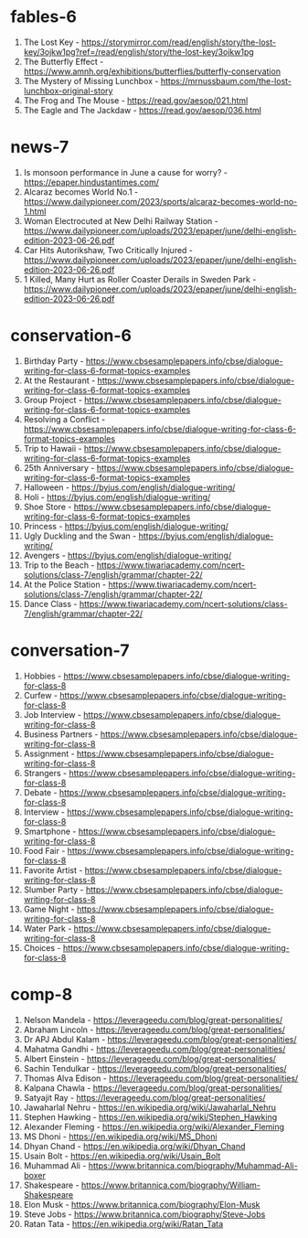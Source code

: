 # fables-6

1. The Lost Key - https://storymirror.com/read/english/story/the-lost-key/3ojkw1pg?ref=/read/english/story/the-lost-key/3ojkw1pg
2. The Butterfly Effect - https://www.amnh.org/exhibitions/butterflies/butterfly-conservation
3. The Mystery of Missing Lunchbox - https://mrnussbaum.com/the-lost-lunchbox-original-story
4. The Frog and The Mouse - https://read.gov/aesop/021.html
5. The Eagle and The Jackdaw - https://read.gov/aesop/036.html

# news-7

1. Is monsoon performance in June a cause for worry? - https://epaper.hindustantimes.com/
2. Alcaraz becomes World No.1 - https://www.dailypioneer.com/2023/sports/alcaraz-becomes-world-no-1.html
3. Woman Electrocuted at New Delhi Railway Station - https://www.dailypioneer.com/uploads/2023/epaper/june/delhi-english-edition-2023-06-26.pdf
4. Car Hits Autorikshaw, Two Critically Injured - https://www.dailypioneer.com/uploads/2023/epaper/june/delhi-english-edition-2023-06-26.pdf
5. 1 Killed, Many Hurt as Roller Coaster Derails in Sweden Park - https://www.dailypioneer.com/uploads/2023/epaper/june/delhi-english-edition-2023-06-26.pdf

# conservation-6

1. Birthday Party - https://www.cbsesamplepapers.info/cbse/dialogue-writing-for-class-6-format-topics-examples
2. At the Restaurant - https://www.cbsesamplepapers.info/cbse/dialogue-writing-for-class-6-format-topics-examples
3. Group Project - https://www.cbsesamplepapers.info/cbse/dialogue-writing-for-class-6-format-topics-examples
4. Resolving a Conflict - https://www.cbsesamplepapers.info/cbse/dialogue-writing-for-class-6-format-topics-examples
5. Trip to Hawaii - https://www.cbsesamplepapers.info/cbse/dialogue-writing-for-class-6-format-topics-examples
6. 25th Anniversary - https://www.cbsesamplepapers.info/cbse/dialogue-writing-for-class-6-format-topics-examples
7. Halloween - https://byjus.com/english/dialogue-writing/
8. Holi - https://byjus.com/english/dialogue-writing/
9. Shoe Store - https://www.cbsesamplepapers.info/cbse/dialogue-writing-for-class-6-format-topics-examples
10. Princess - https://byjus.com/english/dialogue-writing/
11. Ugly Duckling and the Swan - https://byjus.com/english/dialogue-writing/
12. Avengers - https://byjus.com/english/dialogue-writing/
13. Trip to the Beach - https://www.tiwariacademy.com/ncert-solutions/class-7/english/grammar/chapter-22/
14. At the Police Station - https://www.tiwariacademy.com/ncert-solutions/class-7/english/grammar/chapter-22/
15. Dance Class - https://www.tiwariacademy.com/ncert-solutions/class-7/english/grammar/chapter-22/

# conversation-7

1. Hobbies - https://www.cbsesamplepapers.info/cbse/dialogue-writing-for-class-8
2. Curfew - https://www.cbsesamplepapers.info/cbse/dialogue-writing-for-class-8
3. Job Interview - https://www.cbsesamplepapers.info/cbse/dialogue-writing-for-class-8
4. Business Partners - https://www.cbsesamplepapers.info/cbse/dialogue-writing-for-class-8
5. Assignment - https://www.cbsesamplepapers.info/cbse/dialogue-writing-for-class-8
6. Strangers - https://www.cbsesamplepapers.info/cbse/dialogue-writing-for-class-8
7. Debate - https://www.cbsesamplepapers.info/cbse/dialogue-writing-for-class-8
8. Interview - https://www.cbsesamplepapers.info/cbse/dialogue-writing-for-class-8
9. Smartphone - https://www.cbsesamplepapers.info/cbse/dialogue-writing-for-class-8
10. Food Fair - https://www.cbsesamplepapers.info/cbse/dialogue-writing-for-class-8
11. Favorite Artist - https://www.cbsesamplepapers.info/cbse/dialogue-writing-for-class-8
12. Slumber Party - https://www.cbsesamplepapers.info/cbse/dialogue-writing-for-class-8
13. Game Night - https://www.cbsesamplepapers.info/cbse/dialogue-writing-for-class-8
14. Water Park - https://www.cbsesamplepapers.info/cbse/dialogue-writing-for-class-8
15. Choices - https://www.cbsesamplepapers.info/cbse/dialogue-writing-for-class-8

# comp-8

1. Nelson Mandela - https://leverageedu.com/blog/great-personalities/
2. Abraham Lincoln - https://leverageedu.com/blog/great-personalities/
3. Dr APJ Abdul Kalam - https://leverageedu.com/blog/great-personalities/
4. Mahatma Gandhi - https://leverageedu.com/blog/great-personalities/
5. Albert Einstein - https://leverageedu.com/blog/great-personalities/
6. Sachin Tendulkar - https://leverageedu.com/blog/great-personalities/
7. Thomas Alva Edison - https://leverageedu.com/blog/great-personalities/
8. Kalpana Chawla - https://leverageedu.com/blog/great-personalities/
9. Satyajit Ray - https://leverageedu.com/blog/great-personalities/
10. Jawaharlal Nehru - https://en.wikipedia.org/wiki/Jawaharlal_Nehru
11. Stephen Hawking - https://en.wikipedia.org/wiki/Stephen_Hawking
12. Alexander Fleming - https://en.wikipedia.org/wiki/Alexander_Fleming
13. MS Dhoni - https://en.wikipedia.org/wiki/MS_Dhoni
14. Dhyan Chand - https://en.wikipedia.org/wiki/Dhyan_Chand
15. Usain Bolt - https://en.wikipedia.org/wiki/Usain_Bolt
16. Muhammad Ali - https://www.britannica.com/biography/Muhammad-Ali-boxer
17. Shakespeare - https://www.britannica.com/biography/William-Shakespeare
18. Elon Musk - https://www.britannica.com/biography/Elon-Musk
19. Steve Jobs - https://www.britannica.com/biography/Steve-Jobs
20. Ratan Tata - https://en.wikipedia.org/wiki/Ratan_Tata
